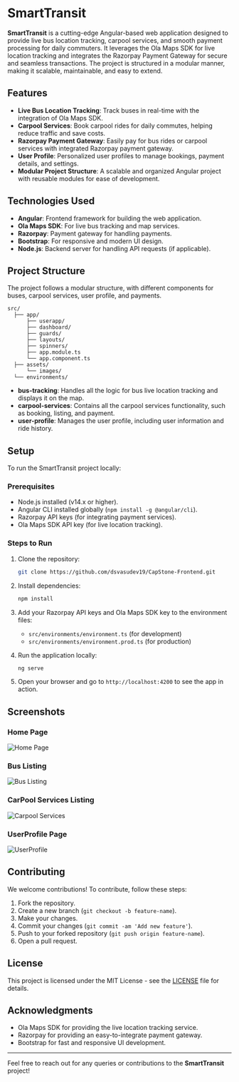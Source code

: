 # SmartTransit

**SmartTransit** is a cutting-edge Angular-based web application designed to provide live bus location tracking, carpool services, and smooth payment processing for daily commuters. It leverages the Ola Maps SDK for live location tracking and integrates the Razorpay Payment Gateway for secure and seamless transactions. The project is structured in a modular manner, making it scalable, maintainable, and easy to extend.

## Features

- **Live Bus Location Tracking**: Track buses in real-time with the integration of Ola Maps SDK.
- **Carpool Services**: Book carpool rides for daily commutes, helping reduce traffic and save costs.
- **Razorpay Payment Gateway**: Easily pay for bus rides or carpool services with integrated Razorpay payment gateway.
- **User Profile**: Personalized user profiles to manage bookings, payment details, and settings.
- **Modular Project Structure**: A scalable and organized Angular project with reusable modules for ease of development.

## Technologies Used

- **Angular**: Frontend framework for building the web application.
- **Ola Maps SDK**: For live bus tracking and map services.
- **Razorpay**: Payment gateway for handling payments.
- **Bootstrap**: For responsive and modern UI design.
- **Node.js**: Backend server for handling API requests (if applicable).

## Project Structure

The project follows a modular structure, with different components for buses, carpool services, user profile, and payments.

```
src/
  ├── app/
      ├── userapp/
      ├── dashboard/
      ├── guards/
      ├── layouts/
      ├── spinners/
      ├── app.module.ts
      └── app.component.ts
  ├── assets/
      └── images/
  └── environments/
```

- **bus-tracking**: Handles all the logic for bus live location tracking and displays it on the map.
- **carpool-services**: Contains all the carpool services functionality, such as booking, listing, and payment.
- **user-profile**: Manages the user profile, including user information and ride history.

  
## Setup

To run the SmartTransit project locally:

### Prerequisites
- Node.js installed (v14.x or higher).
- Angular CLI installed globally (`npm install -g @angular/cli`).
- Razorpay API keys (for integrating payment services).
- Ola Maps SDK API key (for live location tracking).

### Steps to Run

1. Clone the repository:

   ```bash
   git clone https://github.com/dsvasudev19/CapStone-Frontend.git
   ```

2. Install dependencies:

   ```bash
   npm install
   ```

3. Add your Razorpay API keys and Ola Maps SDK key to the environment files:
   - `src/environments/environment.ts` (for development)
   - `src/environments/environment.prod.ts` (for production)

4. Run the application locally:

   ```bash
   ng serve
   ```

5. Open your browser and go to `http://localhost:4200` to see the app in action.

## Screenshots

### Home Page
![Home Page](https://res.cloudinary.com/dxqrg09mq/image/upload/v1733584868/screencapture-localhost-4200-2024-11-18-15_38_45_mdw2tt.png)

### Bus Listing
![Bus Listing](https://res.cloudinary.com/dxqrg09mq/image/upload/v1733584857/screencapture-localhost-4200-bus-search-2024-11-18-15_39_14_hmjadw.png)

### CarPool Services Listing
![Carpool Services](https://res.cloudinary.com/dxqrg09mq/image/upload/v1733584433/screencapture-localhost-4200-carpool-2024-11-18-15_39_44_vccvr5.png)

### UserProfile Page
![UserProfile](https://res.cloudinary.com/dxqrg09mq/image/upload/v1733584441/screencapture-localhost-4200-user-profile-2024-11-18-15_42_09_fxdbbp.png)

## Contributing

We welcome contributions! To contribute, follow these steps:

1. Fork the repository.
2. Create a new branch (`git checkout -b feature-name`).
3. Make your changes.
4. Commit your changes (`git commit -am 'Add new feature'`).
5. Push to your forked repository (`git push origin feature-name`).
6. Open a pull request.

## License

This project is licensed under the MIT License - see the [LICENSE](LICENSE) file for details.

## Acknowledgments

- Ola Maps SDK for providing the live location tracking service.
- Razorpay for providing an easy-to-integrate payment gateway.
- Bootstrap for fast and responsive UI development.

---

Feel free to reach out for any queries or contributions to the **SmartTransit** project!
